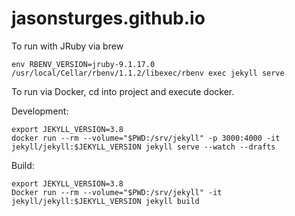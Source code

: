 # jasonsturges.github.io

To run with JRuby via brew

```shell script
env RBENV_VERSION=jruby-9.1.17.0 /usr/local/Cellar/rbenv/1.1.2/libexec/rbenv exec jekyll serve
```

To run via Docker, cd into project and execute docker.

Development:
```shell script
export JEKYLL_VERSION=3.8
docker run --rm --volume="$PWD:/srv/jekyll" -p 3000:4000 -it jekyll/jekyll:$JEKYLL_VERSION jekyll serve --watch --drafts
```

Build:
```shell script
export JEKYLL_VERSION=3.8
Docker run --rm --volume="$PWD:/srv/jekyll" -it jekyll/jekyll:$JEKYLL_VERSION jekyll build
```
